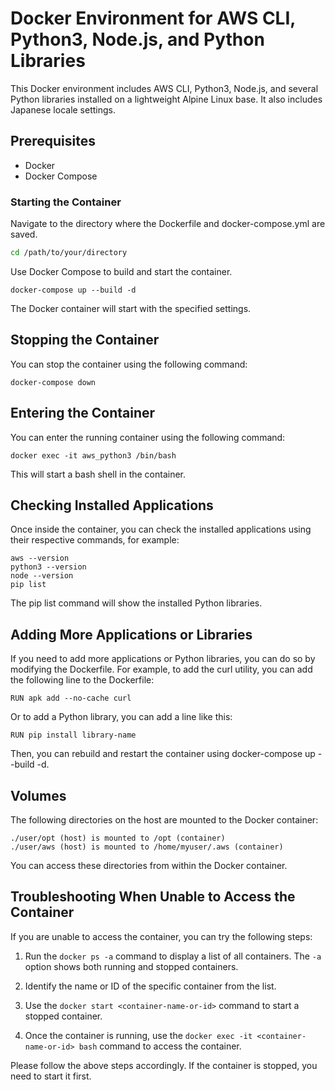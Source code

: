 # Docker Environment for AWS CLI, Python3, Node.js, and Python Libraries

This Docker environment includes AWS CLI, Python3, Node.js, and several Python libraries installed on a lightweight Alpine Linux base. It also includes Japanese locale settings.

## Prerequisites

- Docker
- Docker Compose

### Starting the Container

Navigate to the directory where the Dockerfile and docker-compose.yml are saved.

```bash
cd /path/to/your/directory
```

Use Docker Compose to build and start the container.

```
docker-compose up --build -d
```

The Docker container will start with the specified settings.

## Stopping the Container
You can stop the container using the following command:

```
docker-compose down
```

## Entering the Container
You can enter the running container using the following command:

```
docker exec -it aws_python3 /bin/bash
```

This will start a bash shell in the container.

## Checking Installed Applications
Once inside the container, you can check the installed applications using their respective commands, for example:

```
aws --version
python3 --version
node --version
pip list

```

The pip list command will show the installed Python libraries.


## Adding More Applications or Libraries
If you need to add more applications or Python libraries, you can do so by modifying the Dockerfile. For example, to add the curl utility, you can add the following line to the Dockerfile:

```
RUN apk add --no-cache curl
```

Or to add a Python library, you can add a line like this:

```
RUN pip install library-name
```

Then, you can rebuild and restart the container using docker-compose up --build -d.


## Volumes
The following directories on the host are mounted to the Docker container:

```
./user/opt (host) is mounted to /opt (container)
./user/aws (host) is mounted to /home/myuser/.aws (container)
```

You can access these directories from within the Docker container.


## Troubleshooting When Unable to Access the Container

If you are unable to access the container, you can try the following steps:

1. Run the `docker ps -a` command to display a list of all containers. The `-a` option shows both running and stopped containers.

2. Identify the name or ID of the specific container from the list.

3. Use the `docker start <container-name-or-id>` command to start a stopped container.

4. Once the container is running, use the `docker exec -it <container-name-or-id> bash` command to access the container.

Please follow the above steps accordingly. If the container is stopped, you need to start it first.
